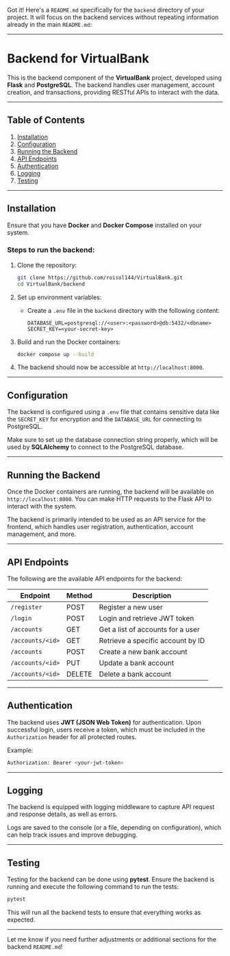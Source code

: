 Got it! Here's a `README.md` specifically for the `backend` directory of your project. It will focus on the backend services without repeating information already in the main `README.md`:

---

# Backend for VirtualBank

This is the backend component of the **VirtualBank** project, developed using **Flask** and **PostgreSQL**. The backend handles user management, account creation, and transactions, providing RESTful APIs to interact with the data.

---

## Table of Contents
1. [Installation](#installation)
2. [Configuration](#configuration)
3. [Running the Backend](#running-the-backend)
4. [API Endpoints](#api-endpoints)
5. [Authentication](#authentication)
6. [Logging](#logging)
7. [Testing](#testing)

---

## Installation

Ensure that you have **Docker** and **Docker Compose** installed on your system. 

### Steps to run the backend:
1. Clone the repository:
   ```bash
   git clone https://github.com/roisol144/VirtualBank.git
   cd VirtualBank/backend
   ```

2. Set up environment variables:
   - Create a `.env` file in the `backend` directory with the following content:
     ```env
     DATABASE_URL=postgresql://<user>:<password>@db:5432/<dbname>
     SECRET_KEY=<your-secret-key>
     ```

3. Build and run the Docker containers:
   ```bash
   docker compose up --build
   ```

4. The backend should now be accessible at `http://localhost:8000`.

---

## Configuration

The backend is configured using a `.env` file that contains sensitive data like the `SECRET_KEY` for encryption and the `DATABASE_URL` for connecting to PostgreSQL.

Make sure to set up the database connection string properly, which will be used by **SQLAlchemy** to connect to the PostgreSQL database.

---

## Running the Backend

Once the Docker containers are running, the backend will be available on `http://localhost:8000`. You can make HTTP requests to the Flask API to interact with the system.

The backend is primarily intended to be used as an API service for the frontend, which handles user registration, authentication, account management, and more.

---

## API Endpoints

The following are the available API endpoints for the backend:

| Endpoint               | Method | Description                |
|------------------------|--------|----------------------------|
| `/register`            | POST   | Register a new user        |
| `/login`               | POST   | Login and retrieve JWT token|
| `/accounts`            | GET    | Get a list of accounts for a user |
| `/accounts/<id>`       | GET    | Retrieve a specific account by ID |
| `/accounts`            | POST   | Create a new bank account  |
| `/accounts/<id>`       | PUT    | Update a bank account      |
| `/accounts/<id>`       | DELETE | Delete a bank account      |

---

## Authentication

The backend uses **JWT (JSON Web Token)** for authentication. Upon successful login, users receive a token, which must be included in the `Authorization` header for all protected routes.

Example:
```bash
Authorization: Bearer <your-jwt-token>
```

---

## Logging

The backend is equipped with logging middleware to capture API request and response details, as well as errors.

Logs are saved to the console (or a file, depending on configuration), which can help track issues and improve debugging.

---

## Testing

Testing for the backend can be done using **pytest**. Ensure the backend is running and execute the following command to run the tests:

```bash
pytest
```

This will run all the backend tests to ensure that everything works as expected.

---

Let me know if you need further adjustments or additional sections for the backend `README.md`!
